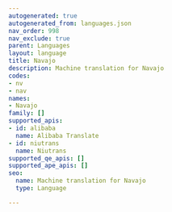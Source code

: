 ```yaml
---
autogenerated: true
autogenerated_from: languages.json
nav_order: 998
nav_exclude: true
parent: Languages
layout: language
title: Navajo
description: Machine translation for Navajo
codes:
- nv
- nav
names:
- Navajo
family: []
supported_apis:
- id: alibaba
  name: Alibaba Translate
- id: niutrans
  name: Niutrans
supported_qe_apis: []
supported_ape_apis: []
seo:
  name: Machine translation for Navajo
  type: Language

---
```


